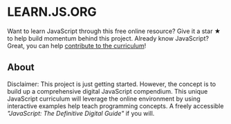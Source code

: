 # LEARN.JS.ORG

Want to learn JavaScript through this free online resource? Give it a star ★ to help build momentum behind this project.
Already know JavaScript? Great, you can help [contribute to the curriculum](https://github.com/js-org/learn.js.org/wiki/Curriculum-Outline)!

## About

Disclaimer: This project is just getting started. However, the concept is to build up a comprehensive digital JavaScript compendium. This unique JavaScript curriculum will leverage the online environment by using interactive examples help teach programming concepts. A freely accessible _"JavaScript: The Definitive Digital Guide"_ if you will.
